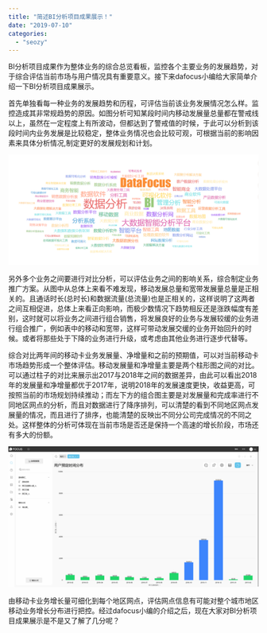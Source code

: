 ```yaml
---
title: "简述BI分析项目成果展示！"
date: "2019-07-10"
categories: 
  - "seozy"
---
```


BI分析项目成果作为整体业务的综合总览看板，监控各个主要业务的发展趋势，对于综合评估当前市场与用户情况具有重要意义。接下来dafocus小编给大家简单介绍一下BI分析项目成果展示。

首先单独看每一种业务的发展趋势和历程，可评估当前该业务发展情况怎么样。监控造成其非常规趋势的原因。如图分析可知某段时间内移动发展量总量都在警戒线以上，虽然在一定程度上有所波动，但都达到了警戒值的时候，于此可以分析到该段时间内业务发展是比较稳定，整体业务情况也会比较可观，可根据当前的影响因素来具体分析情况,制定更好的发展规划和计划。

![](images/word-image-145.png)

另外多个业务之间要进行对比分析，可以评估业务之间的影响关系，综合制定业务推广方案。从图中从总体上来看不难发现，移动发展总量和宽带发展量总量是正相关的。且通话时长(总时长)和数据流量(总流量)也是正相关的，这样说明了这两者之间互相促进，总体上来看正向影响，而极少数情况下趋势相反还是涨跌幅度有差别，这时就可以将业务之间进行组合销售，将发展良好的业务与发展较缓的业务进行组合推广，例如表中的移动和宽带，这样可带动发展交缓的业务开始回升的时候。或者将那些处于下降的业务进行升级，或考虑由其他业务进行逐步代替等。

综合对比两年间的移动卡业务发展量、净增量和之前的预期值，可以对当前移动卡市场趋势形成一个整体评估。移动发展量和净增量主要是两个柱形图之间的对比。可以通过柱子的对比来展示出2017与2018年之间的数据差异，由此可以看出2018年的发展量和净增量都优于2017年，说明2018年的发展速度更快，收益更高，可按照当前的市场规划持续推动；而左下方的组合图主要是对发展量和完成率进行不同地区网点的分析，而且对数据进行了降序排列，可以清楚的看到不同地区网点发展量的情况，而且进行了排序，也能清楚的反映出不同分公司完成情况的不同之处。这样整体的分析可体现在当前市场是否还是保持一个高速的增长阶段，市场还有多大的份额。

![](images/word-image-128.png)

由移动卡业务增长量可细化到每个地区网点，评估网点信息有可能对整个城市地区移动业务增长分布进行把控。经过dafocus小编的介绍之后，现在大家对BI分析项目成果展示是不是又了解了几分呢？
